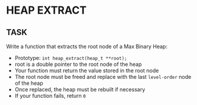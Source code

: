 # HEAP EXTRACT

## TASK

Write a function that extracts the root node of a Max Binary Heap:

* Prototype: `int heap_extract(heap_t **root);`
* root is a double pointer to the root node of the heap
* Your function must return the value stored in the root node
* The root node must be freed and replace with the last `level-order` node of the heap
* Once replaced, the heap must be rebuilt if necessary
* If your function fails, return `0`
